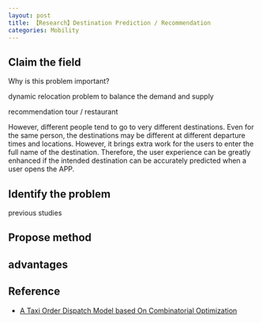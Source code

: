 ```yaml
---
layout: post
title: 【Research】Destination Prediction / Recommendation
categories: Mobility
---
```


## Claim the field

Why is this problem important?

dynamic relocation problem to balance the demand and supply

recommendation tour / restaurant

However, different people tend to go to very different destinations. Even for the same person, the destinations may be different at different departure times and locations. However, it brings extra work for the users to enter the full name of the destination. Therefore, the user experience can be greatly enhanced if the intended destination can be accurately predicted when a user opens the APP.


## Identify the problem

previous studies

## Propose method

## advantages

## Reference

- [A Taxi Order Dispatch Model based On Combinatorial Optimization](http://hxiaom.github.io/mobility/2018/10/31/paper7.html)

